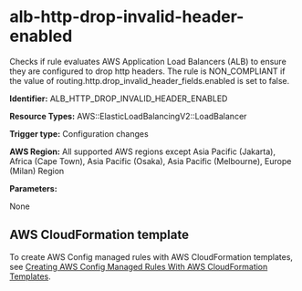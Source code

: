 # alb\-http\-drop\-invalid\-header\-enabled<a name="alb-http-drop-invalid-header-enabled"></a>

Checks if rule evaluates AWS Application Load Balancers \(ALB\) to ensure they are configured to drop http headers\. The rule is NON\_COMPLIANT if the value of routing\.http\.drop\_invalid\_header\_fields\.enabled is set to false\. 

**Identifier:** ALB\_HTTP\_DROP\_INVALID\_HEADER\_ENABLED

**Resource Types:** AWS::ElasticLoadBalancingV2::LoadBalancer

**Trigger type:** Configuration changes

**AWS Region:** All supported AWS regions except Asia Pacific \(Jakarta\), Africa \(Cape Town\), Asia Pacific \(Osaka\), Asia Pacific \(Melbourne\), Europe \(Milan\) Region

**Parameters:**

None  

## AWS CloudFormation template<a name="w2aac12c33c15b9c11c17"></a>

To create AWS Config managed rules with AWS CloudFormation templates, see [Creating AWS Config Managed Rules With AWS CloudFormation Templates](aws-config-managed-rules-cloudformation-templates.md)\.